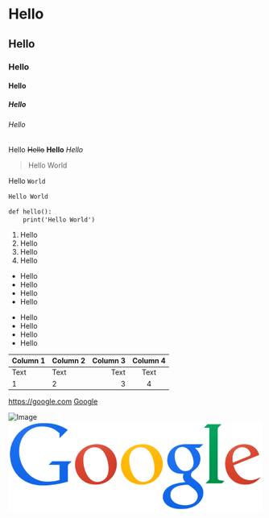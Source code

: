 # Hello
## Hello
### Hello
#### Hello
##### Hello
###### Hello
Hello
~~Hello~~
**Hello**
*Hello*
> Hello World

Hello `World`

```
Hello World
```

```python=
def hello():
    print('Hello World')
```

1. Hello
1. Hello
1. Hello
1. Hello

- Hello
- Hello
- Hello
- Hello

* Hello
* Hello
* Hello
* Hello



| Column 1 | Column 2 | Column 3 | Column 4 |
| -------- | :-------- | --------: | :-:|
| Text     | Text     | Text     |Text|
|1|2|3|4

<https://google.com>
[Google](https://google.com)

![Image](https://upload.wikimedia.org/wikipedia/commons/c/ca/Osaka_Castle_03bs3200.jpg)
![Google](/Google.png)